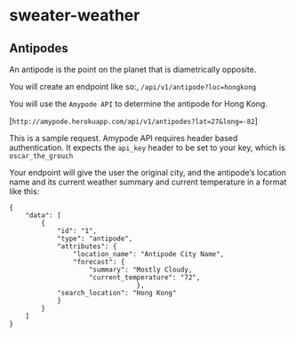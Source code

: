 # sweater-weather


## Antipodes

An antipode is the point on the planet that is diametrically opposite.

You will create an endpoint like so:, `/api/v1/antipode?loc=hongkong`

You will use the `Amypode API` to determine the antipode for Hong Kong.

[`http://amypode.herokuapp.com/api/v1/antipodes?lat=27&long=-82`]

This is a sample request. Amypode API requires header based authentication. It expects the  `api_key` header to be set to your key, which is `oscar_the_grouch`

Your endpoint will give the user the original city, and the antipode’s location name and its current weather summary and current temperature in a format like this:

```
{
    "data": [
        {
            "id": "1",
            "type": "antipode",
            "attributes": {
                "location_name": "Antipode City Name",
                "forecast": {
                    "summary": "Mostly Cloudy,
                    "current_temperature": "72",
                				},
            "search_location": "Hong Kong"
            }
        }
    ]
}
